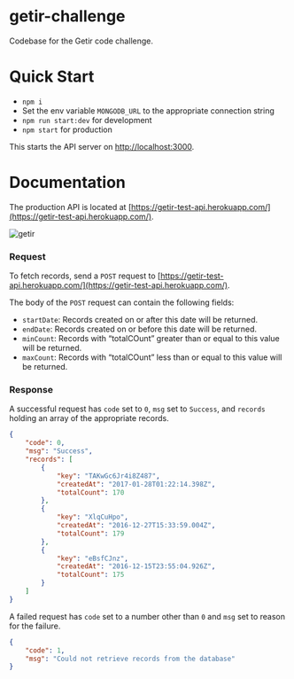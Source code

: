 # getir-challenge

Codebase for the Getir code challenge.

# Quick Start

- `npm i`
- Set the env variable `MONGODB_URL` to the appropriate connection string
- `npm run start:dev` for development
- `npm start` for production

This starts the API server on [http://localhost:3000](http://localhost:3000).

# Documentation

The production API is located at [https://getir-test-api.herokuapp.com/](https://getir-test-api.herokuapp.com/).

![getir](https://user-images.githubusercontent.com/6097630/107561254-9dd7a800-6bde-11eb-9075-b489b1baf761.png)

### Request

To fetch records, send a `POST` request to [https://getir-test-api.herokuapp.com/](https://getir-test-api.herokuapp.com/).

The body of the `POST` request can contain the following fields:

- `startDate`: Records created on or after this date will be returned.
- `endDate`: Records created on or before this date will be returned.
- `minCount`: Records with “totalCOunt” greater than or equal to this value will be returned.
- `maxCount`: Records with “totalCOunt” less than or equal to this value will be returned.

### Response

A successful request has `code` set to `0`, `msg` set to `Success`, and `records` holding an array of the appropriate records.

```json
{
    "code": 0,
    "msg": "Success",
    "records": [
        {
            "key": "TAKwGc6Jr4i8Z487",
            "createdAt": "2017-01-28T01:22:14.398Z",
            "totalCount": 170
        },
        {
            "key": "XlqCuHpo",
            "createdAt": "2016-12-27T15:33:59.004Z",
            "totalCount": 179
        },
        {
            "key": "eBsfCJnz",
            "createdAt": "2016-12-15T23:55:04.926Z",
            "totalCount": 175
        }
    ]
}
```

A failed request has `code` set to a number other than `0` and `msg` set to reason for the failure.

```json
{
    "code": 1,
    "msg": "Could not retrieve records from the database"
}
```